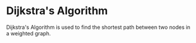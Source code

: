 # Dijkstra's Algorithm
Dijkstra's Algorithm is used to find the shortest path between two nodes in a weighted graph.
